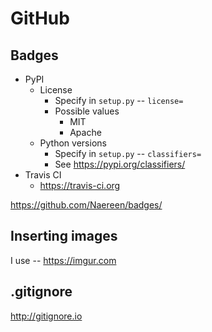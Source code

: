 # GitHub

## Badges

- PyPI
    - License
        - Specify in `setup.py` -- `license=`
        - Possible values
            - MIT
            - Apache
    - Python versions
        - Specify in `setup.py` -- `classifiers=`
        - See https://pypi.org/classifiers/
- Travis CI
    - https://travis-ci.org

https://github.com/Naereen/badges/

## Inserting images

I use -- https://imgur.com

## .gitignore

http://gitignore.io

